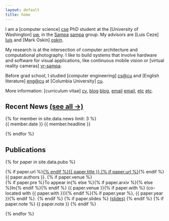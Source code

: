 ```yaml
---
layout: default
title: home
---
```


I am a [computer science] [cse] PhD student at the [University of Washington] [uw], in the [Sampa] [sampa] group. My advisors are [Luis Ceze] [luis] and [Mark Oskin] [oskin].

My research is at the intersection of computer architecture and computational photography. 
I like to build systems that involve hardware and software for visual applications, like continuous mobile vision or [virtual reality cameras] [vr-sampa].

Before grad school, I studied [computer engineering] [cs@cu] and [English literature] [eng@cu] at [Columbia University] [cu].

[cse]: http://cs.washington.edu/
[uw]: http://washington.edu
[sampa]: https://sampa.cs.washington.edu/
[luis]: http://homes.cs.washington.edu/~luisceze
[oskin]: http://homes.cs.washington.edu/~oskin
[cs@cu]: http://www.cs.columbia.edu
[eng@cu]: http://english.columbia.edu
[cu]: http://www.columbia.edu
[vr-sampa]: http://sampa.cs.washington.edu/projects/vr-hw.html

More information: [curriculum vitae] [cv], [blog] [blog], [email] [email], [etc] [etc].

[cv]: {{site.baseurl}}/web-cv.html
[blog]: http://amritamaz.net/blog
[email]: mailto:amrita@cs.washington.edu
[etc]: http://amritamaz.net

<section id="news">
<h2>Recent News <a id="h2link" href="{{site.baseurl}}/news.html">(see all &rarr;)</a></h2>
{% for member in site.data.news limit: 3 %}
<div id="news-item">
<span class="news_date">{{ member.date }}</span>
<span class="news_text">{{ member.headline }}</span>
</div>


{% endfor %}

</section>

<section id="pubs">
<h2>Publications</h2>
{% for paper in site.data.pubs %}
<p>
    <span class="title">
        {% if paper.url %}<a href="{{ paper.url  }}">{% endif %}{{ paper.title }}.{% if paper.url %}</a>{% endif %}
    </span>
    <br />
    <span class="authors">{{ paper.authors }}.</span>
    {% if paper.venue %}<br />
    <span class="venue">
        {% if paper.pre %}To appear in{% else %}{% if paper.arxiv %}{% else %}In{% endif %}{% endif %}
        {{ paper.venue }}{% if paper.with %} (co-located with {{ paper.with }}){% endif %}{% if paper.year %}, {{ paper.year }}{% endif %}.
    </span>
    {% endif %}
    {% if paper.slides %}
        <a href="{{ paper.slides }}">(slides)</a>
    {% endif %}
    {% if paper.note %}
        <span class="note">{{ paper.note }}</span>
    {% endif %}
</p>
{% endfor %}
</section>
